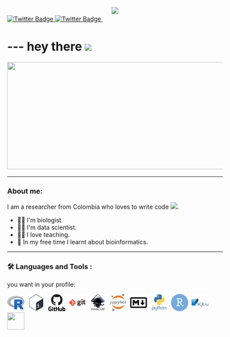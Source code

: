 <div id="header" align="center">
  <img src="https://c.tenor.com/4O_1EHFmrzEAAAAC/helyx-helyxscience.gif" width="100"/>
</div align="center">
  <a href="https://twitter.com/DiegoSierraRa">
    <img src="https://img.shields.io/badge/Twitter-blue?style=for-the-badge&logo=twitter&logoColor=white" alt="Twitter Badge"/>
  </a>
  <a href="https://www.linkedin.com/in/diegosierrar?challengeId=AQEKXw6qwsBtgwAAAYCFHjAcZGWF7pjXngj6mFKrvMyKQlngRRQs-M98FSXgIK6-c01uphBAaeEZWChkVVUm7KpqMU-7dVrNvg&submissionId=5db6fbd2-374f-eb16-401a-78a6b84bfc52">
    <img src="https://img.shields.io/badge/LinkedIn-0077B5?style=for-the-badge&logo=linkedin&logoColor=white" alt="Twitter Badge"/>
  </a>
  
  
</div align="center">
<img src="https://komarev.com/ghpvc/?username=diego-sierra-r&style=flat-square&color=blue" alt=""/>
<h1>
---  
  hey there
  <img src="https://media.giphy.com/media/hvRJCLFzcasrR4ia7z/giphy.gif" width="30px"/>
</h1>

<div align="center">
  <img src="https://media.giphy.com/media/dWesBcTLavkZuG35MI/giphy.gif" width="550" height="250"/>
</div>

---
### About me: 

I am a researcher from Colombia who loves to write code <img src="https://media.giphy.com/media/ILFjnDeFaEKbSJ4whJ/giphy.gif" width="30">.
- :man_scientist: I'm biologist.
- :man_technologist: I'm data scientist.
- :man_teacher: I love teaching.
- :dna: In my free time I learnt about bioinformatics.

---

### :hammer_and_wrench: Languages and Tools :

you want in your profile:

<div>
  <img src="https://github.com/devicons/devicon/blob/master/icons/r/r-original.svg" title="R" alt="R" width="40" height="40"/>&nbsp;
  <img src="https://github.com/devicons/devicon/blob/master/icons/bash/bash-original.svg" title="bash" alt="bash" width="40" height="40"/>&nbsp;
  <img src="https://github.com/devicons/devicon/blob/master/icons/github/github-original-wordmark.svg" alt="github" width="40" height="40"/>&nbsp;
  <img src="https://github.com/devicons/devicon/blob/master/icons/git/git-original-wordmark.svg" alt="git" width="40" height="40"/>&nbsp;
  <img src="https://github.com/devicons/devicon/blob/master/icons/inkscape/inkscape-original-wordmark.svg" alt="inkscape" width="40" height="40"/>&nbsp;
  <img src="https://github.com/devicons/devicon/blob/master/icons/jupyter/jupyter-original-wordmark.svg" alt="jupyter" width="40" height="40"/>&nbsp;
  <img src="https://github.com/devicons/devicon/blob/master/icons/markdown/markdown-original.svg" alt="markdown" width="40" height="40"/>&nbsp;
  <img src="https://github.com/devicons/devicon/blob/master/icons/python/python-original-wordmark.svg" alt="python" width="40" height="40"/>&nbsp;
  <img src="https://github.com/devicons/devicon/blob/master/icons/rstudio/rstudio-original.svg" alt="rstudio" width="40" height="40"/>&nbsp;
    <img src="https://github.com/devicons/devicon/blob/master/icons/sqlite/sqlite-original-wordmark.svg" alt="sqlite" width="40" height="40"/>&nbsp;
  <img src="https://github.com/devicons/devicon/blob/master/icons/chrome/chrome-original.svg title="Google" **alt="Google" width="40" height="40"/>
</div>
